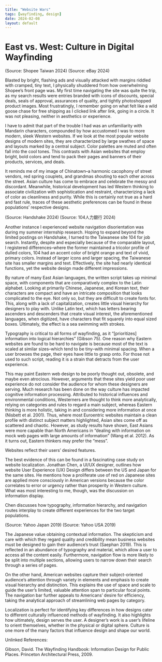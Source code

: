 ```yaml
---
title: "Website Wars"
tags: [wayfinding, design]
date: 2024-02-08
layout: default
---
```


<h1>East vs. West: Culture in Digital Wayfinding</h1>

(Source: Shopee Taiwan 2024)        (Source: eBay 2024)

Blasted by bright, flashing ads and visually attacked with margins riddled with cramped, tiny text, I physically shuddered from how overwhelming Shopee’s front page was. My first time navigating the site was quite the trip, as my search results were entries branded with icons of discounts, special deals, seals of approval, assurances of quality, and tightly photoshopped product images. Most frustratingly, I remember going on what felt like a wild goose chase for free shipping as I clicked link after link, going in a circle. It was not pleasing, neither in aesthetics or experience.

I have to admit that part of the trouble I had was an unfamiliarity with Mandarin characters, compounded by how accustomed I was to more modern, sleek Western websites. If we look at the most popular website designs of modern sites, they are characterized by large swathes of space and layouts marked by a central subject. Color palettes are muted and often fall into the cool tones. This contrasts with Asian websites that employ bright, bold colors and tend to pack their pages and banners of their products, services, and deals. 

It reminds me of my image of Chinatown–a harmonic cacophony of street vendors, red spring couplets, and grandmas shouting to each other across the street. Asian culture has come to embrace and celebrate the messy and discordant. Meanwhile, historical development has led Western thinking to associate civilization with sophistication and restraint, characterizing a lack of color as cleanliness and purity. While this is certainly not true as a hard and fast rule, traces of these aesthetic preferences can be found in these populations’ respective designs.

 (Source: Handshake 2024)      (Source: 104人力銀行 2024)

Another instance I experienced website navigation disorientation was during my summer internship research. Hoping to expand beyond the limited postings on Handshake, I turned to the Taiwanese site 104 for job search. Instantly, despite and especially because of the comparable layout, I registered differences–where the former maintained a tricolor profile of dulled colors, 104 had an accent color of bright orange and text of vivid, primary colors. Instead of larger icons and larger spacing, the Taiwanese site has smaller margins and text. Effectively, the site had nearly identical functions, yet the website design made different impressions.

By nature of many East Asian languages, the written script takes up minimal space, with components that are comparatively complex to the Latin alphabet. Looking at primarily Chinese, Japanese, and Korean text, their characters are compact and have an intricate composition that looks complicated to the eye. Not only so, but they are difficult to create fonts for. This, along with a lack of capitalization, creates little visual hierarchy for designers to play with. Unlike Latin text, which has letters bearing ascenders and descenders that create visual interest, the aforementioned languages, when digitized, have characters that fit squarely into equal sized boxes. Ultimately, the effect is a sea swimming with strokes.

Typography is critical to all forms of wayfinding, as it “[prioritizes] information into logical hierarchies” (Gibson 75). One reason why Eastern websites are found to be hard to navigate is because most of the text is scaled at similar sizes–which tend to be tiny–with minimal spacing. When a user browses the page, their eyes have little to grasp onto. For those not used to such script, reading it is a strain that detracts from the user experience.

This may paint Eastern web design to be poorly thought out, obsolete, and maybe even atrocious. However, arguments that these sites yield poor user experience do not consider the audience for whom these designers are serving. Much research has been done on the way culture has impacted cognitive information processing. Attributed to historical influences and environmental conditions, Westerners are thought to think more analytically, relying on categories and rules to regard a main subject, whereas Eastern thinking is more holistic, taking in and considering more information at once (Nisbett et al. 2001). Thus, where most Euroentric websites maintain a clean profile with distinct subject matters highlighted, Asian sites come off as scattered and chaotic. However, as study results have shown, East Asians were more capable than North Americans in “dealing with information on mock web pages with large amounts of information” (Wang et al. 2012). As it turns out, Eastern thinkers may prefer the “mess”. 

Websites reflect their users’ desired features. 

The best evidence of this can be found in a fascinating case study on website localization. Jonathan Chen, a UI/UX designer, outlines how website User Experience (UX) Design differs between the US and Japan for the same sites. He mentions how a proliferate use of red on Japanese sites are applied more consciously in American versions because the color correlates to error or urgency rather than prosperity in Western culture. What was most interesting to me, though, was the discussion on information display. 

Chen discusses how typography, information hierarchy, and navigation routes interplay to create different experiences for the two target populations. 

 (Source: Yahoo Japan 2019)      (Source: Yahoo USA 2019)

The Japanese value obtaining contextual information. The skepticism and care with which they regard quality and credibility mean business websites must be designed to gain their audience’s trust (Saephan 2019). This is reflected in an abundance of typography and material, which allow a user to access all the content easily. Furthermore, navigation flow is more likely to be split into multiple sections, allowing users to narrow down their search through a series of pages. 

On the other hand, American websites capture their subject-oriented audience’s attention through variety in elements and emphasis to create visual hierarchy and distinction. This explains the use of space and scale to guide the user’s limited, valuable attention span to particular focal points. The navigation bar further appeals to Americans’ desire for efficiency, taking the analytical approach of streamlining web pages by category.

Localization is perfect for identifying key differences in how designs cater to different culturally influenced methods of wayfinding. It also highlights how ultimately, design serves the user. A designer’s work is a user’s lifeline to orient themselves, whether in the physical or digital sphere. Culture is one more of the many factors that influence design and shape our world.

 

Unlinked References:

Gibson, David. The Wayfinding Handbook: Information Design for Public Places. Princeton Architectural Press, 2009.
